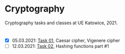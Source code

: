 #   Cryptography

Cryptography tasks and classes at UE Katowice, 2021. 

#

- [x] 05.03.2021: [Task 01](https://github.com/MatSaf123/cryptography-classes/tree/master/task_01_caesar_vigenere), Caesar cipher, Vigenere cipher
- [ ] 12.03.2021: [Task 02](https://github.com/MatSaf123/cryptography-classes/tree/master/task_02_hash), Hashing functions part #1
